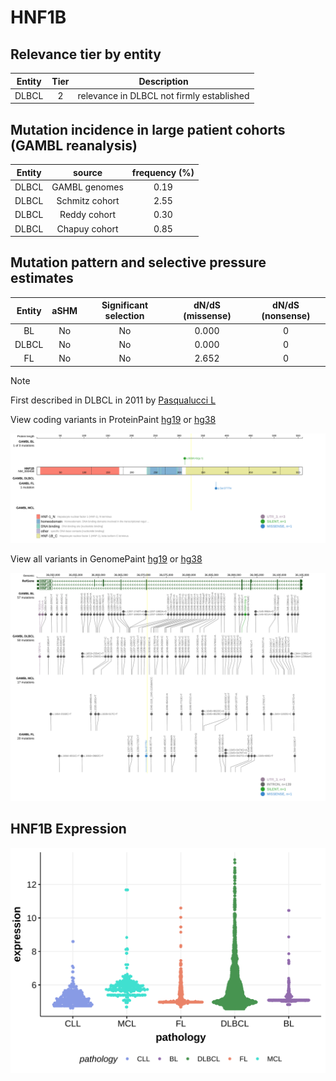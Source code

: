 # HNF1B

## Relevance tier by entity

|Entity|Tier|Description                              |
|:------:|:----:|-----------------------------------------|
|DLBCL |2   |relevance in DLBCL not firmly established|

## Mutation incidence in large patient cohorts (GAMBL reanalysis)

|Entity|source        |frequency (%)|
|:------:|:--------------:|:-------------:|
|DLBCL |GAMBL genomes |0.19         |
|DLBCL |Schmitz cohort|2.55         |
|DLBCL |Reddy cohort  |0.30         |
|DLBCL |Chapuy cohort |0.85         |

## Mutation pattern and selective pressure estimates

|Entity|aSHM|Significant selection|dN/dS (missense)|dN/dS (nonsense)|
|:------:|:----:|:---------------------:|:----------------:|:----------------:|
|BL    |No  |No                   |0.000           |0               |
|DLBCL |No  |No                   |0.000           |0               |
|FL    |No  |No                   |2.652           |0               |


> [!NOTE]
> First described in DLBCL in 2011 by [Pasqualucci L](https://pubmed.ncbi.nlm.nih.gov/21804550)


View coding variants in ProteinPaint [hg19](https://morinlab.github.io/LLMPP/GAMBL/HNF1B_protein.html)  or [hg38](https://morinlab.github.io/LLMPP/GAMBL/HNF1B_protein_hg38.html)

![image](images/proteinpaint/HNF1B_NM_000458.svg)

View all variants in GenomePaint [hg19](https://morinlab.github.io/LLMPP/GAMBL/HNF1B.html)  or [hg38](https://morinlab.github.io/LLMPP/GAMBL/HNF1B_hg38.html)

![image](images/proteinpaint/HNF1B.svg)
## HNF1B Expression
![image](images/gene_expression/HNF1B_by_pathology.svg)
<!-- ORIGIN: pasqualucciAnalysisCodingGenome2011 -->
